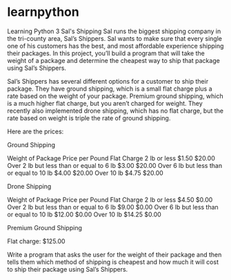 # learnpython
Learning Python 3
Sal's Shipping
Sal runs the biggest shipping company in the tri-county area, Sal’s Shippers. Sal wants to make sure that every single one of his customers has the best, and most affordable experience shipping their packages. In this project, you’ll build a program that will take the weight of a package and determine the cheapest way to ship that package using Sal’s Shippers.

Sal’s Shippers has several different options for a customer to ship their package. They have ground shipping, which is a small flat charge plus a rate based on the weight of your package. Premium ground shipping, which is a much higher flat charge, but you aren’t charged for weight. They recently also implemented drone shipping, which has no flat charge, but the rate based on weight is triple the rate of ground shipping.

Here are the prices:

Ground Shipping

Weight of Package	Price per Pound	Flat Charge
2 lb or less	$1.50	$20.00
Over 2 lb but less than or equal to 6 lb	$3.00	$20.00
Over 6 lb but less than or equal to 10 lb	$4.00	$20.00
Over 10 lb	$4.75	$20.00

Drone Shipping

Weight of Package	Price per Pound	Flat Charge
2 lb or less	$4.50	$0.00
Over 2 lb but less than or equal to 6 lb	$9.00	$0.00
Over 6 lb but less than or equal to 10 lb	$12.00	$0.00
Over 10 lb	$14.25	$0.00

Premium Ground Shipping

Flat charge: $125.00

Write a program that asks the user for the weight of their package and then tells them which method of shipping is cheapest and how much it will cost to ship their package using Sal’s Shippers.
